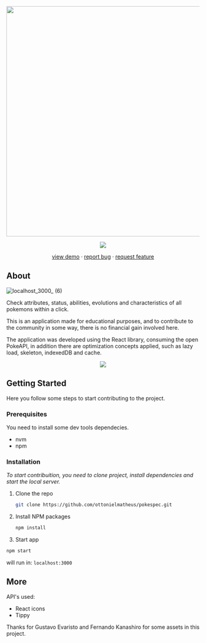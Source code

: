 <p align="center">
  <img width="600px" src="https://user-images.githubusercontent.com/37461352/184251117-aa28e4dd-8526-4dd1-8f53-fea2aa110274.png">
</p>

<p align="center">
  <img src="https://img.shields.io/badge/node-12.22.3-green?style=flat-square">
</p>

<p align="center">
  <a href="www.pokespec.com">view demo</a>
  ·
  <a href="https://github.com/ottonielmatheus/pokespec/issues">report bug</a>
  ·
  <a href="https://github.com/ottonielmatheus/pokespec/issues">request feature</a>
</p>

## About

![localhost_3000_ (6)](https://user-images.githubusercontent.com/37461352/184262914-77e50b54-e891-4b70-86a0-3e21fe20c41a.png)

Check attributes, status, abilities, evolutions and characteristics of all pokemons within a click.

This is an application made for educational purposes, and to contribute to the community in some way, there is no financial gain involved here.

The application was developed using the React library, consuming the open PokeAPI, in addition there are optimization concepts applied, such as lazy load, skeleton, indexedDB and cache.

<p align="center">
  <img src="https://img.shields.io/badge/-react-black?style=?style=for-the-badge&logo=react">
</p>

## Getting Started

Here you follow some steps to start contributing to the project.

### Prerequisites

You need to install some dev tools dependecies.
- nvm
- npm

### Installation

_To start contribuition, you need to clone project, install dependencies and start the local server._

1. Clone the repo
   ```sh
   git clone https://github.com/ottonielmatheus/pokespec.git
   ```
2. Install NPM packages
   ```sh
   npm install
   ```
3. Start app
```sh
npm start
```

will run in: `localhost:3000`

## More

API's used:
  - React icons
  - Tippy
  
Thanks for Gustavo Evaristo and Fernando Kanashiro for some assets in this project.
